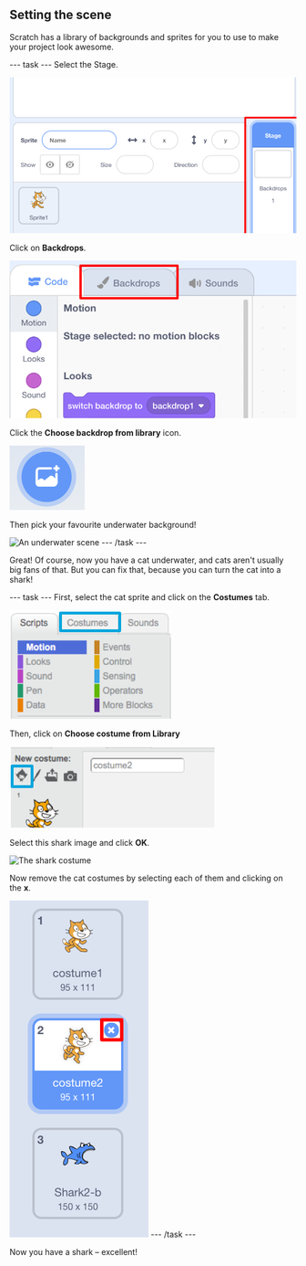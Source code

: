 ## Setting the scene

Scratch has a library of backgrounds and sprites for you to use to make your project look awesome.

--- task ---
Select the Stage.

![Selecting the stage](images/looksSelectStage.png)

Click on **Backdrops**.

![The Backdrops tab](images/looksBackdrops.png)

Click the **Choose backdrop from library** icon.

![The Choose backdrop icon](images/looksChooseBg.png)
 
Then pick your favourite underwater background! 

![An underwater scene](images/looksUnderwater.png)
--- /task ---

Great! Of course, now you have a cat underwater, and cats aren't usually big fans of that. But you can fix that, because you can turn the cat into a shark!


--- task ---
First, select the cat sprite and click on the **Costumes** tab.

![](images/cool2.png)

Then, click on **Choose costume from Library**

![](images/cool3.png)

Select this shark image and click **OK**. 

![The shark costume](images/looksShark.png)

Now remove the cat costumes by selecting each of them and clicking on the **x**.

![](images/coolDeleteCostumes.png)
--- /task ---

Now you have a shark – excellent!
